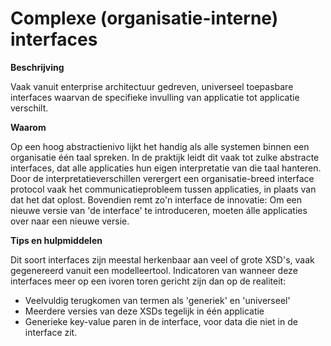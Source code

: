 <h1>Complexe (organisatie-interne) interfaces</h1>

**Beschrijving**

Vaak vanuit enterprise architectuur gedreven, universeel toepasbare interfaces waarvan de specifieke invulling van applicatie tot applicatie verschilt.

**Waarom**

Op een hoog abstractienivo lijkt het handig als alle systemen binnen een organisatie één taal spreken. In de praktijk leidt dit vaak tot zulke abstracte interfaces, dat alle applicaties hun eigen interpretatie van die taal hanteren. Door de interpretatieverschillen verergert een organisatie-breed interface protocol vaak het communicatieprobleem tussen applicaties, in plaats van dat het dat oplost. Bovendien remt zo'n interface de innovatie: Om een nieuwe versie van 'de interface' te introduceren, moeten álle applicaties over naar een nieuwe versie.

**Tips en hulpmiddelen**

Dit soort interfaces zijn meestal herkenbaar aan veel of grote XSD's, vaak gegenereerd vanuit een modelleertool. Indicatoren van wanneer deze interfaces meer op een ivoren toren gericht zijn dan op de realiteit: 
* Veelvuldig terugkomen van termen als 'generiek' en 'universeel'
* Meerdere versies van deze XSDs tegelijk in één applicatie
* Generieke key-value paren in de interface, voor data die niet in de interface zit.
